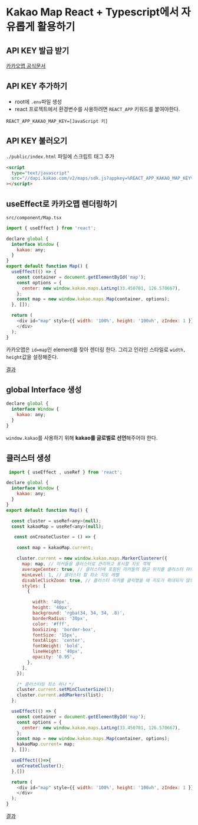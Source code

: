 # Kakao Map React + Typescript에서 자유롭게 활용하기

## API KEY 발급 받기

[카카오맵 공식문서](https://apis.map.kakao.com/)

## API KEY 추가하기

- root에 `.env`파일 생성
- react 프로젝트에서 환경변수를 사용하려면 `REACT_APP` 키워드를 붙여야한다.

```env
REACT_APP_KAKAO_MAP_KEY=[JavaScript 키]
```

## API KEY 불러오기

`./public/index.html` 파일에 스크립트 태그 추가

```html
<script
  type="text/javascript"
  src="//dapi.kakao.com/v2/maps/sdk.js?appkey=%REACT_APP_KAKAO_MAP_KEY%"
></script>
```

## useEffect로 카카오맵 렌더링하기

`src/component/Map.tsx`

```js
import { useEffect } from 'react';

declare global {
  interface Window {
    kakao: any;
  }
}
export default function Map() {
  useEffect(() => {
    const container = document.getElementById('map');
    const options = {
      center: new window.kakao.maps.LatLng(33.450701, 126.570667),
    };
    const map = new window.kakao.maps.Map(container, options);
  }, []);

  return (
    <div id="map" style={{ width: '100%', height: '100vh', zIndex: 1 }}>
    </div>
  );
}
```

카카오맵은 `id=map`인 element를 찾아 렌더링 한다. 그리고 인라인 스타일로 `width, height`값을 설정해준다.

[결과](https://user-images.githubusercontent.com/40492343/161256565-664f57dd-88cf-4a30-b175-fc205d2823b8.png)

## global Interface 생성

```js
declare global {
  interface Window {
    kakao: any;
  }
}
```

`window.kakao`를 사용하기 위해 **kakao를 글로벌로 선언**해주어야 한다.

## 클러스터 생성

```js
 import { useEffect , useRef } from 'react';

declare global {
  interface Window {
    kakao: any;
  }
}
export default function Map() {

  const cluster = useRef<any>(null);
  const kakaoMap = useRef<any>(null);

   const onCreateCluster = () => {

    const map = kakaoMap.current;

    cluster.current = new window.kakao.maps.MarkerClusterer({
      map: map, // 마커들을 클러스터로 관리하고 표시할 지도 객체
      averageCenter: true, // 클러스터에 포함된 마커들의 평균 위치를 클러스터 마커 위치로 설정
      minLevel: 1, // 클러스터 할 최소 지도 레벨
      disableClickZoom: true, // 클러스터 마커를 클릭했을 때 지도가 확대되지 않도록 설정한다
      styles: [
        {

          width: '40px',
          height: '40px',
          background: 'rgba(34, 34, 34, .8)',
          borderRadius: '30px',
          color: '#fff',
          boxSizing: 'border-box',
          fontSize: '15px',
          textAlign: 'center',
          fontWeight: 'bold',
          lineHeight: '40px',
          opacity: '0.95',
        },
      ],
    });

    /* 클러스터링 최소 하나 */
    cluster.current.setMinClusterSize(1);
    cluster.current.addMarkers(list);
  };

  useEffect(() => {
    const container = document.getElementById('map');
    const options = {
      center: new window.kakao.maps.LatLng(33.450701, 126.570667),
    };
    const map = new window.kakao.maps.Map(container, options);
    kakaoMap.current= map;
  }, []);

  useEffect(()=>{
    onCreateCluster();
  },[])

  return (
    <div id="map" style={{ width: '100%', height: '100vh', zIndex: 1 }}>
    </div>
  );
}
```

[결과](https://user-images.githubusercontent.com/40492343/161256603-8c43ddd2-9070-4452-b499-fb7434ee2b36.jpg)
